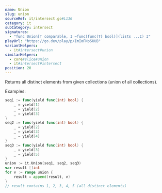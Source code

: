 ```yaml
---
name: Union
slug: union
sourceRef: it/intersect.go#L136
category: it
subCategory: intersect
signatures:
  - "func Union[T comparable, I ~func(func(T) bool)](lists ...I) I"
playUrl: "https://go.dev/play/p/ImIoFNpSUUB"
variantHelpers:
  - it#intersect#union
similarHelpers:
  - core#slice#union
  - it#intersect#intersect
position: 20
---
```


Returns all distinct elements from given collections (union of all collections).

Examples:

```go
seq1 := func(yield func(int) bool) {
    _ = yield(1)
    _ = yield(2)
    _ = yield(3)
}
seq2 := func(yield func(int) bool) {
    _ = yield(2)
    _ = yield(3)
    _ = yield(4)
}
seq3 := func(yield func(int) bool) {
    _ = yield(3)
    _ = yield(5)
}
union := it.Union(seq1, seq2, seq3)
var result []int
for v := range union {
    result = append(result, v)
}
// result contains 1, 2, 3, 4, 5 (all distinct elements)
```